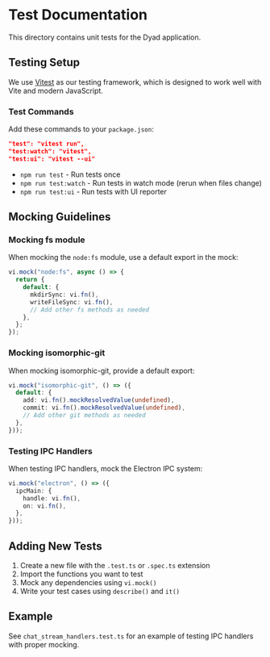 # Test Documentation

This directory contains unit tests for the Dyad application.

## Testing Setup

We use [Vitest](https://vitest.dev/) as our testing framework, which is designed to work well with Vite and modern JavaScript.

### Test Commands

Add these commands to your `package.json`:

```json
"test": "vitest run",
"test:watch": "vitest",
"test:ui": "vitest --ui"
```

- `npm run test` - Run tests once
- `npm run test:watch` - Run tests in watch mode (rerun when files change)
- `npm run test:ui` - Run tests with UI reporter

## Mocking Guidelines

### Mocking fs module

When mocking the `node:fs` module, use a default export in the mock:

```typescript
vi.mock("node:fs", async () => {
  return {
    default: {
      mkdirSync: vi.fn(),
      writeFileSync: vi.fn(),
      // Add other fs methods as needed
    },
  };
});
```

### Mocking isomorphic-git

When mocking isomorphic-git, provide a default export:

```typescript
vi.mock("isomorphic-git", () => ({
  default: {
    add: vi.fn().mockResolvedValue(undefined),
    commit: vi.fn().mockResolvedValue(undefined),
    // Add other git methods as needed
  },
}));
```

### Testing IPC Handlers

When testing IPC handlers, mock the Electron IPC system:

```typescript
vi.mock("electron", () => ({
  ipcMain: {
    handle: vi.fn(),
    on: vi.fn(),
  },
}));
```

## Adding New Tests

1. Create a new file with the `.test.ts` or `.spec.ts` extension
2. Import the functions you want to test
3. Mock any dependencies using `vi.mock()`
4. Write your test cases using `describe()` and `it()`

## Example

See `chat_stream_handlers.test.ts` for an example of testing IPC handlers with proper mocking.
